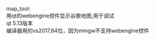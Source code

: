 
map_tool:  
    用qt的webengine控件显示谷歌地图,用于调试  
    qt 5.13版本  
    编译器用的vs2017,64位，因为mingw不支持webengine控件  
    
